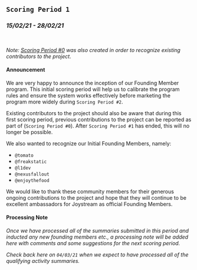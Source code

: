 ## `Scoring Period 1`
### _15/02/21 - 28/02/21_
<br>

_Note: [Scoring Period #0](/scoring-periods/0.md) was also created in order to recognize existing contributors to the project._
<br>
#### Announcement
We are very happy to announce the inception of our Founding Member program. This initial scoring period will help us to calibrate the program rules and ensure the system works effectively before marketing the program more widely during `Scoring Period #2`.

Existing contributors to the project should also be aware that during this first scoring period, previous contributions to the project can be reported as part of (`Scoring Period #0`). After `Scoring Period #1` has ended, this will no longer be possible.

We also wanted to recognize our Initial Founding Members, namely:
- `@tomato`
- `@freakstatic`
- `@l1dev`
- `@nexusfallout`
- `@enjoythefood`

We would like to thank these community members for their generous ongoing contributions to the project and hope that they will continue to be excellent ambassadors for Joystream as official Founding Members.


#### Processing Note

_Once we have processed all of the summaries submitted in this period and inducted any new founding members etc., a processing note will be added here with comments and some suggestions for the next scoring period._

_Check back here on `04/03/21` when we expect to have processed all of the qualifying activity summaries._
